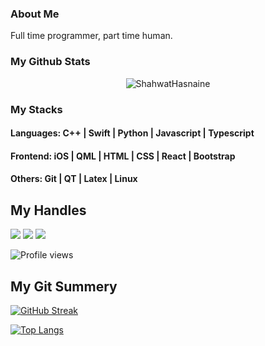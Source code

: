 ### About Me
Full time programmer, part time human.

### My Github Stats
<p align="center"> <img src="https://github-readme-stats.vercel.app/api?username=shas9&show_icons=true&count_private=true&theme=dark" alt="ShahwatHasnaine" />

### My Stacks
#### Languages: C++ | Swift | Python | Javascript | Typescript 

#### Frontend: iOS | QML | HTML | CSS | React | Bootstrap

#### Others: Git | QT | Latex | Linux

## My Handles
 [<img src="https://img.shields.io/badge/shas9-151515?style=for-the-badge&logo=linkedin&logoColor=white">](https://www.linkedin.com/in/shas9/)
 [<img src="https://img.shields.io/badge/shas9-151515?style=for-the-badge&logo=SVG&logoColor=79740e">](https://profile-summary-for-github.com/user/shas9) 
 [<img src="https://img.shields.io/badge/hasnaine_-151515?style=for-the-badge&logo=SVG&logoColor=79740e">](https://codeforces.com/profile/hasnaine_) 

![Profile views](https://gpvc.arturio.dev/shas9)
 
 ## My Git Summery
<!--  CONTRIBUTION AND STREAK BLOCK -->
 [![GitHub Streak](https://github-readme-streak-stats.herokuapp.com/?user=shas9&currStreakNum=2FD3EB&fire=pink&sideLabels=F00&theme=nightowl)](https://git.io/streak-stats)
 
 <!--  TOP LANGUAGES STATISTICS -->
 [![Top Langs](https://github-readme-stats.vercel.app/api/top-langs/?username=shas9&theme=dark&layout=compact&align=right&width=40%)](https://github.com/shas9/github-readme-stats)
